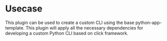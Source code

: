 # Usecase
This plugin can be used to create a custom CLI using the base python-app-template.
This plugin will apply all the necessary dependencies for developing a custom Python CLI based on click framework.
